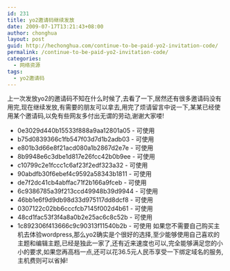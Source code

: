 ```yaml
---
id: 231
title: yo2邀请码继续发放
date: 2009-07-17T13:21:43+08:00
author: chonghua
layout: post
guid: http://hechonghua.com/continue-to-be-paid-yo2-invitation-code/
permalink: /continue-to-be-paid-yo2-invitation-code/
categories:
  - 网络资源
tags:
  - yo2邀请码
---
```

上一次发放yo2的邀请码不知在什么时候了,去看了一下,居然还有很多邀请码没有用完,现在继续发放,有需要的朋友可以拿去,用完了烦请留言中说一下,某某已经使用某个邀请码,以免有些网友多付出无谓的劳动,谢谢大家喽!

  * 0e3029d440b15533f888a9aa12801a05 - 可使用
  * b75d0839366c1fb547f03d7d1b2adb03 - 可使用
  * e801b3d66e8f21acd080a1b2867d2e7e - 可使用
  * 8b9948e6c3dbe1d817e26fcc42b0b9ee - 可使用
  * c10799c2e1fccc1c6af23f2edf323a32 - 可使用
  * 90abdfb30f6ebef4c9592a58343b1811 - 可使用
  * de7f2dc41cb4abffac71f2b166a9fceb - 可使用
  * 6c9386785a39f213ccd49948b39d9944 - 可使用
  * 46bb1e6f9d9db98d33d975117dd8dcf8 - 可使用
  * 0307122c02bb6cccfcb7145f002d4b61 - 可使用
  * 48cd1fac53f3f4a8a0b2e25ac6c8c52b - 可使用
  * 1c892306f413666c9c90313f11540b2b - 可使用
如果您不需要自己购买主机去体验wordpress,那么yo2确实是个很好的选择,至少能够使用自己喜欢的主题和编辑主题,已经是独此一家了,还有近来速度也可以,完全能够满足您的小小的要求,如果您再高档一点,还可以花36.5元人民币享受一下绑定域名的服务,主机费则可以省掉!
